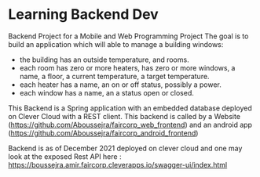 # Learning Backend Dev

Backend Project for a Mobile and Web Programming Project
The goal is to build an application which will able to
manage a building windows:

- the building has an outside temperature,
and rooms.
- each room has zero or more heaters, has
zero or more windows, a name, a floor, a
current temperature, a target temperature.
- each heater has a name, an on or off
status, possibly a power.
- each window has a name, an a status
open or closed.

This Backend is a Spring application with an embedded database deployed on Clever Cloud with a REST client. This backend is called by a Website (https://github.com/Aboussejra/faircorp_web_frontend) and an android app (https://github.com/Aboussejra/faircorp_android_frontend)

Backend is as of December 2021 deployed on clever cloud and one may look at the exposed Rest API here :
https://boussejra.amir.faircorp.cleverapps.io/swagger-ui/index.html
